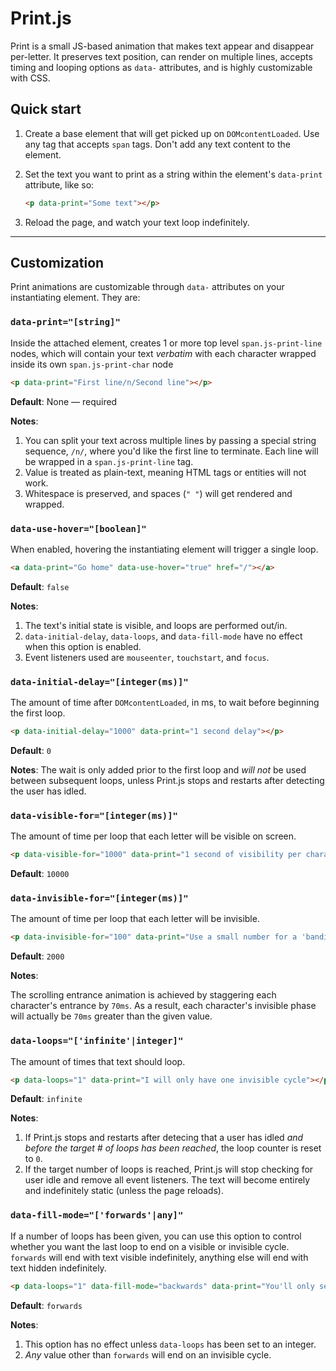 # Print.js

Print is a small JS-based animation that makes text appear and disappear per-letter. It preserves text position, can render on multiple lines, accepts timing and looping options as `data-` attributes, and is highly customizable with CSS.

## Quick start

1. Create a base element that will get picked up on `DOMcontentLoaded`. Use any tag that accepts `span` tags. Don't add any text content to the element.

1. Set the text you want to print as a string within the element's `data-print` attribute, like so:

   ```html
   <p data-print="Some text"></p>
   ```

1. Reload the page, and watch your text loop indefinitely.

---

## Customization

Print animations are customizable through `data-` attributes on your instantiating element. They are:

### `data-print="[string]"`

Inside the attached element, creates 1 or more top level `span.js-print-line` nodes, which will contain your text _verbatim_ with each character wrapped inside its own `span.js-print-char` node

```html
<p data-print="First line/n/Second line"></p>
```

**Default**:
None — required

**Notes**:

1. You can split your text across multiple lines by passing a special string sequence, `/n/`, where you'd like the first line to terminate. Each line will be wrapped in a `span.js-print-line` tag.
1. Value is treated as plain-text, meaning HTML tags or entities will not work.
1. Whitespace is preserved, and spaces (`" "`) will get rendered and wrapped.

### `data-use-hover="[boolean]"`

When enabled, hovering the instantiating element will trigger a single loop.

```html
<a data-print="Go home" data-use-hover="true" href="/"></a>
```

**Default**:
`false`

**Notes**:

1. The text's initial state is visible, and loops are performed out/in.
1. `data-initial-delay`, `data-loops`, and `data-fill-mode` have no effect when this option is enabled.
1. Event listeners used are `mouseenter`, `touchstart`, and `focus`.

### `data-initial-delay="[integer(ms)]"`

The amount of time after `DOMcontentLoaded`, in ms, to wait before beginning the first loop.

```html
<p data-initial-delay="1000" data-print="1 second delay"></p>
```

**Default**:
`0`

**Notes**:
The wait is only added prior to the first loop and _will not_ be used between subsequent loops, unless Print.js stops and restarts after detecting the user has idled.

### `data-visible-for="[integer(ms)]"`

The amount of time per loop that each letter will be visible on screen.

```html
<p data-visible-for="1000" data-print="1 second of visibility per character"></p>
```

**Default**:
`10000`

### `data-invisible-for="[integer(ms)]"`

The amount of time per loop that each letter will be invisible.

```html
<p data-invisible-for="100" data-print="Use a small number for a 'banding' effect"></p>
```

**Default**:
`2000`

**Notes**:

The scrolling entrance animation is achieved by staggering each character's entrance by `70ms`. As a result, each character's invisible phase will actually be `70ms` greater than the given value.

### `data-loops="['infinite'|integer]"`

The amount of times that text should loop.

```html
<p data-loops="1" data-print="I will only have one invisible cycle"></p>
```

**Default**:
`infinite`

**Notes**:

1. If Print.js stops and restarts after detecing that a user has idled _and before the target # of loops has been reached_, the loop counter is reset to `0`.
1. If the target number of loops is reached, Print.js will stop checking for user idle and remove all event listeners. The text will become entirely and indefinitely static (unless the page reloads).

### `data-fill-mode="['forwards'|any]"`

If a number of loops has been given, you can use this option to control whether you want the last loop to end on a visible or invisible cycle. `forwards` will end with text visible indefinitely, anything else will end with text hidden indefinitely.

```html
<p data-loops="1" data-fill-mode="backwards" data-print="You'll only see me once. Don't blink!"></p>
```

**Default**:
`forwards`

**Notes**:

1. This option has no effect unless `data-loops` has been set to an integer.
1. _Any_ value other than `forwards` will end on an invisible cycle.
